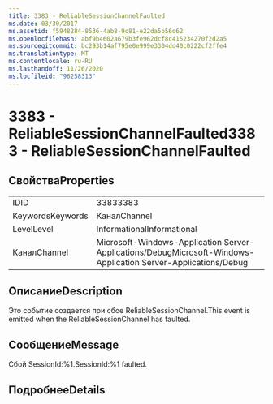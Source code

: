 ```yaml
---
title: 3383 - ReliableSessionChannelFaulted
ms.date: 03/30/2017
ms.assetid: f5948284-8536-4ab8-9c81-e22da5b56d62
ms.openlocfilehash: abf9b4602a679b3fe962dcf8c415234270f2d2a5
ms.sourcegitcommit: bc293b14af795e0e999e3304dd40c0222cf2ffe4
ms.translationtype: MT
ms.contentlocale: ru-RU
ms.lasthandoff: 11/26/2020
ms.locfileid: "96258313"
---
```

# <a name="3383---reliablesessionchannelfaulted"></a><span data-ttu-id="d2968-102">3383 - ReliableSessionChannelFaulted</span><span class="sxs-lookup"><span data-stu-id="d2968-102">3383 - ReliableSessionChannelFaulted</span></span>

## <a name="properties"></a><span data-ttu-id="d2968-103">Свойства</span><span class="sxs-lookup"><span data-stu-id="d2968-103">Properties</span></span>  
  
|||  
|-|-|  
|<span data-ttu-id="d2968-104">ID</span><span class="sxs-lookup"><span data-stu-id="d2968-104">ID</span></span>|<span data-ttu-id="d2968-105">3383</span><span class="sxs-lookup"><span data-stu-id="d2968-105">3383</span></span>|  
|<span data-ttu-id="d2968-106">Keywords</span><span class="sxs-lookup"><span data-stu-id="d2968-106">Keywords</span></span>|<span data-ttu-id="d2968-107">Канал</span><span class="sxs-lookup"><span data-stu-id="d2968-107">Channel</span></span>|  
|<span data-ttu-id="d2968-108">Level</span><span class="sxs-lookup"><span data-stu-id="d2968-108">Level</span></span>|<span data-ttu-id="d2968-109">Informational</span><span class="sxs-lookup"><span data-stu-id="d2968-109">Informational</span></span>|  
|<span data-ttu-id="d2968-110">Канал</span><span class="sxs-lookup"><span data-stu-id="d2968-110">Channel</span></span>|<span data-ttu-id="d2968-111">Microsoft-Windows-Application Server-Applications/Debug</span><span class="sxs-lookup"><span data-stu-id="d2968-111">Microsoft-Windows-Application Server-Applications/Debug</span></span>|  
  
## <a name="description"></a><span data-ttu-id="d2968-112">Описание</span><span class="sxs-lookup"><span data-stu-id="d2968-112">Description</span></span>  

 <span data-ttu-id="d2968-113">Это событие создается при сбое ReliableSessionChannel.</span><span class="sxs-lookup"><span data-stu-id="d2968-113">This event is emitted when the ReliableSessionChannel has faulted.</span></span>  
  
## <a name="message"></a><span data-ttu-id="d2968-114">Сообщение</span><span class="sxs-lookup"><span data-stu-id="d2968-114">Message</span></span>  

 <span data-ttu-id="d2968-115">Сбой SessionId:%1.</span><span class="sxs-lookup"><span data-stu-id="d2968-115">SessionId:%1 faulted.</span></span>  
  
## <a name="details"></a><span data-ttu-id="d2968-116">Подробнее</span><span class="sxs-lookup"><span data-stu-id="d2968-116">Details</span></span>
